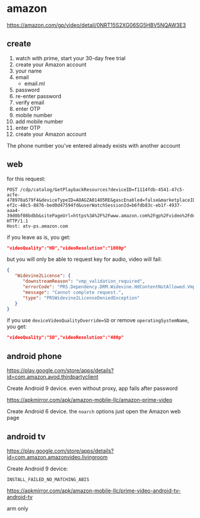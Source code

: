 # amazon

https://amazon.com/gp/video/detail/0NRT15S2XG06SG5HBV5NQAW3E3

## create

1. watch with prime, start your 30-day free trial
2. create your Amazon account
3. your name
4. email
   - email.ml
5. password
6. re-enter password
7. verify email
8. enter OTP
9. mobile number
10. add mobile number
11. enter OTP
12. create your Amazon account

The phone number you've entered already exists with another account

## web

for this request:

~~~
POST /cdp/catalog/GetPlaybackResources?deviceID=f1114fdb-4541-47c5-acfe-478978a579f4&deviceTypeID=AOAGZA014O5RE&gascEnabled=false&marketplaceID=ATVPDKIKX0DER&uxLocale=en_US&firmware=1&playerType=xp&operatingSystemName=Windows&operatingSystemVersion=10.0&deviceApplicationName=Firefox64&asin=B0CV72X1BL&consumptionType=Streaming&desiredResources=PlaybackUrls%2CCuepointPlaylist&resourceUsage=ImmediateConsumption&videoMaterialType=Feature&clientId=f22dbddb-ef2c-48c5-8876-bed0d47594fd&userWatchSessionId=b6fdb83c-eb1f-4937-aaa4-39d0bf08bdbb&sitePageUrl=https%3A%2F%2Fwww.amazon.com%2Fgp%2Fvideo%2Fdetail%2F0NRT15S2XG06SG5HBV5NQAW3E3%3Fref_%3Dnav_custrec_signin%26returnFromLogin%3D1&displayWidth=1920&displayHeight=1080&supportsVariableAspectRatio=true&supportsEmbeddedTimedTextForVod=false&deviceProtocolOverride=Https&vodStreamSupportOverride=Auxiliary&deviceStreamingTechnologyOverride=DASH&deviceDrmOverride=CENC&deviceAdInsertionTypeOverride=SSAI&deviceHdrFormatsOverride=None&deviceVideoCodecOverride=H264&deviceVideoQualityOverride=HD&deviceBitrateAdaptationsOverride=CVBR%2CCBR&supportsEmbeddedTrickplayForVod=false&audioTrackId=all&languageFeature=MLFv2&liveManifestType=patternTemplate%2Caccumulating%2Clive&supportedDRMKeyScheme=DUAL_KEY&supportsEmbeddedTrickplay=true&daiSupportsEmbeddedTrickplay=true&daiLiveManifestType=patternTemplate%2Caccumulating%2Clive&ssaiSegmentInfoSupport=Base&ssaiStitchType=MultiPeriod&gdprEnabled=false&playerAttributes=%7B%22middlewareName%22%3A%22Firefox64%22%2C%22middlewareVersion%22%3A%22111.0%22%2C%22nativeApplicationName%22%3A%22Firefox64%22%2C%22nativeApplicationVersion%22%3A%22111.0%22%2C%22supportedAudioCodecs%22%3A%22AAC%22%2C%22frameRate%22%3A%22HFR%22%2C%22H264.codecLevel%22%3A%224.2%22%2C%22H265.codecLevel%22%3A%220.0%22%2C%22AV1.codecLevel%22%3A%220.0%22%7D HTTP/1.1
Host: atv-ps.amazon.com
~~~

if you leave as is, you get:

~~~json
"videoQuality":"HD","videoResolution":"1080p"
~~~

but you will only be able to request key for audio, video will fail:

~~~json
{
   "Widevine2License": {
      "downstreamReason": "vmp_validation_required",
      "errorCode": "PRS.Dependency.DRM.Widevine.HdContentNotAllowed.VmpValidationRequired",
      "message": "Cannot complete request.",
      "type": "PRSWidevine2LicenseDeniedException"
   }
}
~~~

if you use `deviceVideoQualityOverride=SD` or remove `operatingSystemName`, you
get:

~~~json
"videoQuality":"SD","videoResolution":"480p"
~~~

## android phone

https://play.google.com/store/apps/details?id=com.amazon.avod.thirdpartyclient

Create Android 9 device. even without proxy, app fails after password

https://apkmirror.com/apk/amazon-mobile-llc/amazon-prime-video

Create Android 6 device. the `noarch` options just open the Amazon web page

## android tv

https://play.google.com/store/apps/details?id=com.amazon.amazonvideo.livingroom

Create Android 9 device:

~~~
INSTALL_FAILED_NO_MATCHING_ABIS
~~~

https://apkmirror.com/apk/amazon-mobile-llc/prime-video-android-tv-android-tv

arm only
